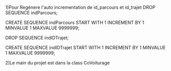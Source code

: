 1)Pour Regénere l'auto incrementation de id_parcours et id_trajet
DROP SEQUENCE indParcours;

CREATE SEQUENCE indParcours
  START WITH 1
  INCREMENT BY 1
  MINVALUE 1
  MAXVALUE 9999999;

DROP SEQUENCE indIDTrajet;

CREATE SEQUENCE indIDTrajet
  START WITH 1
  INCREMENT BY 1
  MINVALUE 1
  MAXVALUE 9999999;

2)Le main du projet est dans la class CoVoiturage